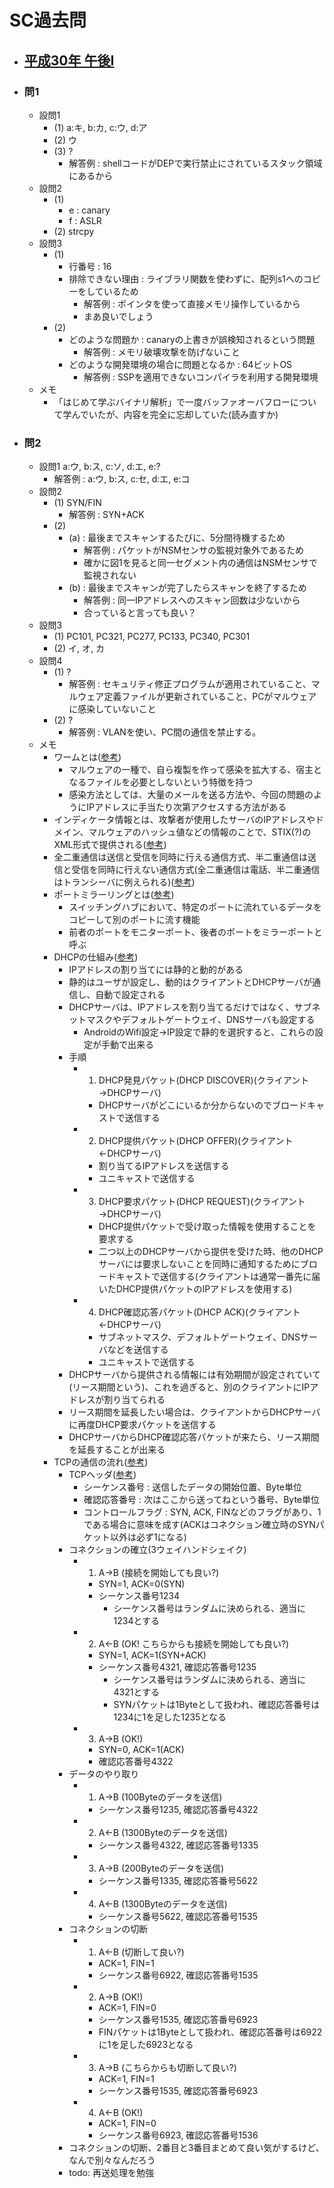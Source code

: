 # SC過去問
- ## [平成30年 午後I](https://www.ipa.go.jp/shiken/mondai-kaiotu/gmcbt8000000f01f-att/2018h30a_sc_pm1_qs.pdf)
- ### 問1
	- 設問1
		- (1) a:キ, b:カ, c:ウ, d:ア
		- (2) ウ
		- (3) ?
			- 解答例 : shellコードがDEPで実行禁止にされているスタック領域にあるから
	- 設問2
		- (1)
			- e : canary
			- f : ASLR
		- (2) strcpy
	- 設問3
		- (1)
			- 行番号 : 16
			- 排除できない理由 : ライブラリ関数を使わずに、配列s1へのコピーをしているため
				- 解答例 : ポインタを使って直接メモリ操作しているから
				- まあ良いでしょう
		- (2)
			- どのような問題か : canaryの上書きが誤検知されるという問題
				- 解答例 : メモリ破壊攻撃を防げないこと
			- どのような開発環境の場合に問題となるか : 64ビットOS
				- 解答例 : SSPを適用できないコンパイラを利用する開発環境
	- メモ
		- 「はじめて学ぶバイナリ解析」で一度バッファオーバフローについて学んでいたが、内容を完全に忘却していた(読み直すか)
- ### 問2
	- 設問1 a:ウ, b:ス, c:ソ, d:エ, e:?
		- 解答例 : a:ウ, b:ス, c:セ, d:エ, e:コ
	- 設問2
		- (1) SYN/FIN
			- 解答例 : SYN+ACK
		- (2)
			- (a) : 最後までスキャンするたびに、5分間待機するため
				- 解答例 : パケットがNSMセンサの監視対象外であるため
				- 確かに図1を見ると同一セグメント内の通信はNSMセンサで監視されない
			- (b) : 最後までスキャンが完了したらスキャンを終了するため
				- 解答例 : 同一IPアドレスへのスキャン回数は少ないから
				- 合っていると言っても良い？
	- 設問3
		- (1) PC101, PC321, PC277, PC133, PC340, PC301
		- (2) イ, オ, カ
	- 設問4
		- (1) ?
			- 解答例 : セキュリティ修正プログラムが適用されていること、マルウェア定義ファイルが更新されていること、PCがマルウェアに感染していないこと
		- (2) ?
			- 解答例 : VLANを使い、PC間の通信を禁止する。
	- メモ
		- ワームとは([参考](https://jp.norton.com/blog/malware/worm))
			- マルウェアの一種で、自ら複製を作って感染を拡大する、宿主となるファイルを必要としないという特徴を持つ
			- 感染方法としては、大量のメールを送る方法や、今回の問題のようにIPアドレスに手当たり次第アクセスする方法がある
		- インディケータ情報とは、攻撃者が使用したサーバのIPアドレスやドメイン、マルウェアのハッシュ値などの情報のことで、STIX(?)のXML形式で提供される([参考](https://jpn.nec.com/cybersecurity/blog/210115/index.html))
		- 全二重通信は送信と受信を同時に行える通信方式、半二重通信は送信と受信を同時に行えない通信方式(全二重通信は電話、半二重通信はトランシーバに例えられる)([参考](https://www.m-system.co.jp/mstoday/plan/mame/b_network/9602/index.html))
		- ポートミラーリングとは([参考](https://wa3.i-3-i.info/word16580.html))
			- スイッチングハブにおいて、特定のポートに流れているデータをコピーして別のポートに流す機能
			- 前者のポートをモニターポート、後者のポートをミラーポートと呼ぶ
		- DHCPの仕組み([参考](https://xtech.nikkei.com/atcl/nxt/column/18/00780/062000010/))
			- IPアドレスの割り当てには静的と動的がある
			- 静的はユーザが設定し、動的はクライアントとDHCPサーバが通信し、自動で設定される
			- DHCPサーバは、IPアドレスを割り当てるだけではなく、サブネットマスクやデフォルトゲートウェイ、DNSサーバも設定する
				- AndroidのWifi設定→IP設定で静的を選択すると、これらの設定が手動で出来る
			- 手順
				- 1. DHCP発見パケット(DHCP DISCOVER)(クライアント→DHCPサーバ)
					- DHCPサーバがどこにいるか分からないのでブロードキャストで送信する
				- 2. DHCP提供パケット(DHCP OFFER)(クライアント←DHCPサーバ)
					- 割り当てるIPアドレスを送信する
					- ユニキャストで送信する
				- 3. DHCP要求パケット(DHCP REQUEST)(クライアント→DHCPサーバ)
					- DHCP提供パケットで受け取った情報を使用することを要求する
					- 二つ以上のDHCPサーバから提供を受けた時、他のDHCPサーバには要求しないことを同時に通知するためにブロードキャストで送信する(クライアントは通常一番先に届いたDHCP提供パケットのIPアドレスを使用する)
				- 4. DHCP確認応答パケット(DHCP ACK)(クライアント←DHCPサーバ)
					- サブネットマスク、デフォルトゲートウェイ、DNSサーバなどを送信する
					- ユニキャストで送信する
			- DHCPサーバから提供される情報には有効期間が設定されていて(リース期間という)、これを過ぎると、別のクライアントにIPアドレスが割り当てられる
			- リース期間を延長したい場合は、クライアントからDHCPサーバに再度DHCP要求パケットを送信する
			- DHCPサーバからDHCP確認応答パケットが来たら、リース期間を延長することが出来る
		- TCPの通信の流れ([参考](https://www.infraexpert.com/study/tcpip9.html))
			- TCPヘッダ([参考](https://www.infraexpert.com/study/tcpip8.html))
				- シーケンス番号 : 送信したデータの開始位置、Byte単位
				- 確認応答番号 : 次はここから送ってねという番号、Byte単位
				- コントロールフラグ : SYN, ACK, FINなどのフラグがあり、1である場合に意味を成す(ACKはコネクション確立時のSYNパケット以外は必ず1になる)
			- コネクションの確立(3ウェイハンドシェイク)
				- 1. A→B (接続を開始しても良い?)
					- SYN=1, ACK=0(SYN)
					- シーケンス番号1234
						- シーケンス番号はランダムに決められる、適当に1234とする
				- 2. A←B (OK! こちらからも接続を開始しても良い?)
					- SYN=1, ACK=1(SYN+ACK)
					- シーケンス番号4321, 確認応答番号1235
						- シーケンス番号はランダムに決められる、適当に4321とする
						- SYNパケットは1Byteとして扱われ、確認応答番号は1234に1を足した1235となる
				- 3. A→B (OK!)
					- SYN=0, ACK=1(ACK)
					- 確認応答番号4322
			- データのやり取り
				- 1. A→B (100Byteのデータを送信)
					- シーケンス番号1235, 確認応答番号4322
				- 2. A←B (1300Byteのデータを送信)
					- シーケンス番号4322, 確認応答番号1335
				- 3. A→B (200Byteのデータを送信)
					- シーケンス番号1335, 確認応答番号5622
				- 4. A←B (1300Byteのデータを送信)
					- シーケンス番号5622, 確認応答番号1535
			- コネクションの切断
				- 1. A←B (切断して良い?)
					- ACK=1, FIN=1
					- シーケンス番号6922, 確認応答番号1535
				- 2. A→B (OK!)
					- ACK=1, FIN=0
					- シーケンス番号1535, 確認応答番号6923
					- FINパケットは1Byteとして扱われ、確認応答番号は6922に1を足した6923となる
				- 3. A→B (こちらからも切断して良い?)
					- ACK=1, FIN=1
					- シーケンス番号1535, 確認応答番号6923
				- 4. A←B (OK!)
					- ACK=1, FIN=0
					- シーケンス番号6923, 確認応答番号1536
			- コネクションの切断、2番目と3番目まとめて良い気がするけど、なんで別々なんだろう
			- todo: 再送処理を勉強